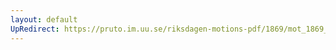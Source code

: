 ```yaml
---
layout: default
UpRedirect: https://pruto.im.uu.se/riksdagen-motions-pdf/1869/mot_1869__ak__235/mot_1869__ak__235-002.pdf
---
```

